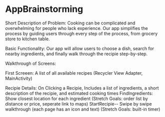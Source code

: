 # AppBrainstorming

Short Description of Problem: Cooking can be complicated and overwhelming for people who lack experience. Our app simplifies the process by guiding users through every step of the process, from grocery store to kitchen table. 

Basic Functionality: Our app will allow users to choose a dish, search for nearby ingredients, and finally walk through the recipie step-by-step.

Walkthrough of Screens: 

First Screeen: A list of all available recipes (Recycler View Adapter, MainActivity)

Recipie Details: On Clicking a Recipie, Includes a list of ingredients, a short description of the recipie, and estimated cooking times
  FindIngredients: Show closest location for each ingredient (Stretch Goals: order list by distance or price, seperate link to    maps)
  StartRecipie-- Swipe by swipe walkthrough (each page has an icon and text) (Stretch Goals: built-in timer)
